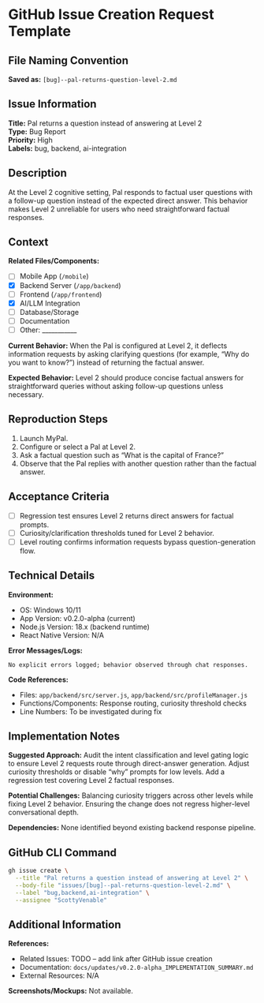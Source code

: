 # GitHub Issue Creation Request Template

## File Naming Convention
**Saved as:** `[bug]--pal-returns-question-level-2.md`

## Issue Information
**Title:** Pal returns a question instead of answering at Level 2  
**Type:** Bug Report  
**Priority:** High  
**Labels:** bug, backend, ai-integration

## Description
At the Level 2 cognitive setting, Pal responds to factual user questions with a follow-up question instead of the expected direct answer. This behavior makes Level 2 unreliable for users who need straightforward factual responses.

## Context
**Related Files/Components:**
- [ ] Mobile App (`/mobile`)
- [x] Backend Server (`/app/backend`)
- [ ] Frontend (`/app/frontend`)
- [x] AI/LLM Integration
- [ ] Database/Storage
- [ ] Documentation
- [ ] Other: ___________

**Current Behavior:**
When the Pal is configured at Level 2, it deflects information requests by asking clarifying questions (for example, “Why do you want to know?”) instead of returning the factual answer.

**Expected Behavior:**
Level 2 should produce concise factual answers for straightforward queries without asking follow-up questions unless necessary.

## Reproduction Steps
1. Launch MyPal.
2. Configure or select a Pal at Level 2.
3. Ask a factual question such as “What is the capital of France?”
4. Observe that the Pal replies with another question rather than the factual answer.

## Acceptance Criteria
- [ ] Regression test ensures Level 2 returns direct answers for factual prompts.
- [ ] Curiosity/clarification thresholds tuned for Level 2 behavior.
- [ ] Level routing confirms information requests bypass question-generation flow.

## Technical Details
**Environment:**
- OS: Windows 10/11
- App Version: v0.2.0-alpha (current)
- Node.js Version: 18.x (backend runtime)
- React Native Version: N/A

**Error Messages/Logs:**
```
No explicit errors logged; behavior observed through chat responses.
```

**Code References:**
- Files: `app/backend/src/server.js`, `app/backend/src/profileManager.js`
- Functions/Components: Response routing, curiosity threshold checks
- Line Numbers: To be investigated during fix

## Implementation Notes
**Suggested Approach:**
Audit the intent classification and level gating logic to ensure Level 2 requests route through direct-answer generation. Adjust curiosity thresholds or disable “why” prompts for low levels. Add a regression test covering Level 2 factual responses.

**Potential Challenges:**
Balancing curiosity triggers across other levels while fixing Level 2 behavior. Ensuring the change does not regress higher-level conversational depth.

**Dependencies:**
None identified beyond existing backend response pipeline.

## GitHub CLI Command
```bash
gh issue create \
  --title "Pal returns a question instead of answering at Level 2" \
  --body-file "issues/[bug]--pal-returns-question-level-2.md" \
  --label "bug,backend,ai-integration" \
  --assignee "ScottyVenable"
```

## Additional Information
**References:**
- Related Issues: TODO – add link after GitHub issue creation
- Documentation: `docs/updates/v0.2.0-alpha_IMPLEMENTATION_SUMMARY.md`
- External Resources: N/A

**Screenshots/Mockups:**
Not available.
